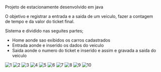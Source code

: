 Projeto de estacionamente desenvolvido em java

O objetivo e registrar a entrada e a saida de um veiculo, fazer a contagem de tempo e da valor do ticket final.

Sistema e dividido nas seguites partes;
<ul>
<li>Home aonde sao exibidos os carros cadastrados</li>
<li>Entrada aonde e inserido os dados do veiculo</li>
<li>Saida aonde o numero do ticket e inserido e assim e gravada a saida do veiculo</li>
</ul>

![1](https://github.com/AndreLuizTDias/Projetos_Simples/assets/109778850/60774615-3875-4e65-b7b2-ed23604d5665)
![2](https://github.com/AndreLuizTDias/Projetos_Simples/assets/109778850/00734634-f0e1-4c55-8eed-d0a7cad43baf)
![3](https://github.com/AndreLuizTDias/Projetos_Simples/assets/109778850/029fbb41-6f6b-4436-8250-712aa0e19dac)
![4](https://github.com/AndreLuizTDias/Projetos_Simples/assets/109778850/ff49c5e8-b728-45c1-9b38-9d479f31c62f)
![5](https://github.com/AndreLuizTDias/Projetos_Simples/assets/109778850/e8ff7c97-0881-40b8-b00b-24cebd67a876)
![6](https://github.com/AndreLuizTDias/Projetos_Simples/assets/109778850/9ca384f9-d70e-4441-82f2-f83a644a06ad)
![7](https://github.com/AndreLuizTDias/Projetos_Simples/assets/109778850/6fbfa464-f438-4a75-9cf3-dd74f8385b05)
![8](https://github.com/AndreLuizTDias/Projetos_Simples/assets/109778850/b3fc2c0f-0291-43cd-8cf0-3ef49a2491af)
![9](https://github.com/AndreLuizTDias/Projetos_Simples/assets/109778850/0c9651ea-ffec-4383-8fa4-db19752948f6)
![10](https://github.com/AndreLuizTDias/Projetos_Simples/assets/109778850/0e2d72dd-9f55-4fc5-b965-9ec10af968ab)
